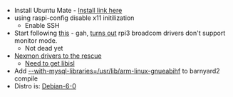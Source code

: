 * Install Ubuntu Mate - [Install link here](https://ubuntu-mate.org/raspberry-pi/)
* using raspi-config disable x11 initilization
    * Enable SSH
* Start following [this](https://sandilands.info/sgordon/capturing-wireless-lan-with-ubuntu-tcpdump-kismet) - gah, [turns out](https://security.stackexchange.com/questions/121538/turn-rpi3-wi-fi-adapter-into-monitor-mode-using-airmon-ng) rpi3 broadcom drivers don't support monitor mode.
    * Not dead yet
* [Nexmon drivers to the rescue](https://github.com/seemoo-lab/nexmon)
    * [Need to get libisl](http://stackoverflow.com/questions/33734143/gcc-unable-to-find-shared-library-libisl-so)
* Add [--with-mysql-libraries=/usr/lib/arm-linux-gnueabihf](http://seclists.org/snort/2015/q3/219) to barnyard2 compile
* Distro is: [Debian-6-0](https://www.raspberrypi.org/forums/viewtopic.php?f=36&t=110846)